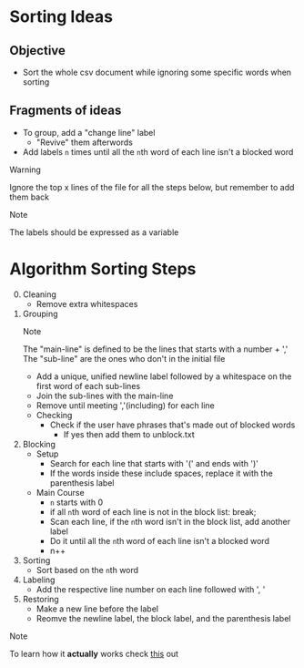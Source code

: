 # Sorting Ideas

## Objective
- Sort the whole csv document while ignoring some specific words when sorting

## Fragments of ideas
- To group, add a "change line" label
	* "Revive" them afterwords
- Add labels `n` times until all the `n`th word of each line isn't a blocked word

> [!WARNING]
> Ignore the top x lines of the file for all the steps below, but remember to add them back

> [!NOTE]
> The labels should be expressed as a variable

# Algorithm Sorting Steps
0. Cleaning
	- Remove extra whitespaces
1. Grouping
	> [!NOTE]
	> The "main-line" is defined to be the lines that starts with a number + ','
	> The "sub-line" are the ones who don't in the initial file
	- Add a unique, unified newline label followed by a whitespace on the first word of each sub-lines
	- Join the sub-lines with the main-line
	- Remove until meeting ','(including) for each line
	- Checking
		* Check if the user have phrases that's made out of blocked words
			- If yes then add them to unblock.txt
2. Blocking
	- Setup
		* Search for each line that starts with '(' and ends with ')'
		* If the words inside these include spaces, replace it with the parenthesis label
	- Main Course
		* `n` starts with 0
		* if all `n`th word of each line is not in the block list: break;
		* Scan each line, if the `n`th word isn't in the block list, add another label
		* Do it until all the `n`th word of each line isn't a blocked word
		* n++
3. Sorting
	- Sort based on the `n`th word
4. Labeling
	- Add the respective line number on each line followed with ', '
5. Restoring
	- Make a new line before the label
	- Reomve the newline label, the block label, and the parenthesis label
> [!NOTE]
> To learn how it **actually** works check [this](/docs/example.md) out
